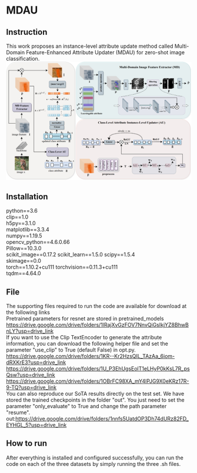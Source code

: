 # MDAU
## Instruction
This work proposes an instance-level attribute update method called Multi-Domain Feature-Enhanced Attribute Updater (MDAU) for zero-shot image classification.
![alt text](fig2.jpg)
## Installation
python==3.6  
clip==1.0  
h5py==3.1.0  
matplotlib==3.3.4  
numpy==1.19.5  
opencv_python==4.6.0.66  
Pillow==10.3.0  
scikit_image==0.17.2
scikit_learn==1.5.0
scipy==1.5.4  
skimage==0.0  
torch==1.10.2+cu111
torchvision==0.11.3+cu111  
tqdm==4.64.0  
## File
The supporting files required to run the code are available for download at the following links  
Pretrained parameters for resnet are stored in pretrained_models https://drive.google.com/drive/folders/1lRajXvGzFOV7NnvQiGsIkjYZ8BhwBnLY?usp=drive_link  
If you want to use the Clip TextEncoder to generate the attribute information, you can download the following helper file and set the parameter "use_clip" to True (default False) in opt.py.  
https://drive.google.com/drive/folders/1KR--Kr2HzsQIL_TAzAa_6iom-dRXKrE3?usp=drive_link  
https://drive.google.com/drive/folders/1U_P3EhUgsEolT1eLHyP0kKsL7R_psQsw?usp=drive_link  
https://drive.google.com/drive/folders/1OBrFC98XA_mY4lPJG9X0eKRz17R-9-TQ?usp=drive_link    
You can also reproduce our SoTA results directly on the test set. We have stored the trained checkpoints in the folder "out". You just need to set the parameter "only_evaluate" to True and change the path parameter "resume".  
out:https://drive.google.com/drive/folders/1nnfs5UatdOP3Dh74dURz82FD_EYHGL_5?usp=drive_link
## How to run
After everything is installed and configured successfully, you can run the code on each of the three datasets by simply running the three .sh files.
